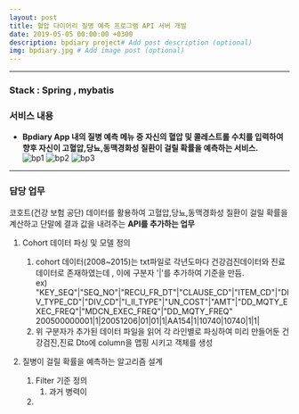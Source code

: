 ```yaml
---
layout: post
title: 혈압 다이어리 질병 예측 프로그램 API 서버 개발
date: 2019-05-05 00:00:00 +0300
description: bpdiary project# Add post description (optional)
img: bpdiary.jpg # Add image post (optional)
--- 
```


---------------------------------------  

### Stack : Spring , mybatis 
### 서비스 내용
- **Bpdiary App 내의 질병 예측 메뉴 중 자신의 혈압 및 콜레스트롤 수치를 입력하여 향후 자신이 고혈압,당뇨,동맥경화성 질환이 걸릴 확률을 예측하는 서비스.**  
![bp1]({{site.baseurl}}/assets/img/bp1.jpg)
![bp2]({{site.baseurl}}/assets/img/bp2.jpg)
![bp3]({{site.baseurl}}/assets/img/bp3.jpg)


---------------------------------------

###  담당 업무
코호트(건강 보험 공단) 데이터를 활용하여 고혈압,당뇨,동맥경화성 질환이 걸릴 확률을 계산하고 단말에 결과 값을 내려주는 **API를  추가하는 업무** 


1. Cohort 데이터 파싱 및 모델 정의
     1. cohort 데이터(2008~2015)는 txt파일로 각년도마다 건강검진데이터와 진료 데이터로 존재하였는데 , 이에 구분자 '|'를 추가하여 기준을 만듬.  
        ex) "KEY_SEQ"|"SEQ_NO"|"RECU_FR_DT"|"CLAUSE_CD"|"ITEM_CD"|"DIV_TYPE_CD"|"DIV_CD"|"I_II_TYPE"|"UN_COST"|"AMT"|"DD_MQTY_EXEC_FREQ"|"MDCN_EXEC_FREQ"|"DD_MQTY_FREQ"    
            200500000001|1|20051206|01|01|1|AA154|1|10740|10740|1|1|
     2. 위 구분자가 추가된 데이터 파일을 읽어 각 라인별로 파싱하여 미리 만들어둔 건강검진,진료 Dto에 column을 맵핑 시키고 객체를 생성 

2. 질병이 걸릴 확률을 예측하는 알고리즘 설계
    1.  Filter 기준 정의
        1. 과거 병력이 
    2. 
    